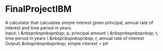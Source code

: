 # FinalProjectIBM
A calculator that calculates simple interest given principal, annual rate of interest and time period in years. \
Input: \ &nbspnbspnbspnbsp;
   p, principal amount \ &nbspnbspnbspnbsp;
   t, time period in years \ &nbspnbspnbspnbsp;
   r, annual rate of interest \
Output\ &nbspnbspnbspnbsp;
   simple interest = p*t*r
